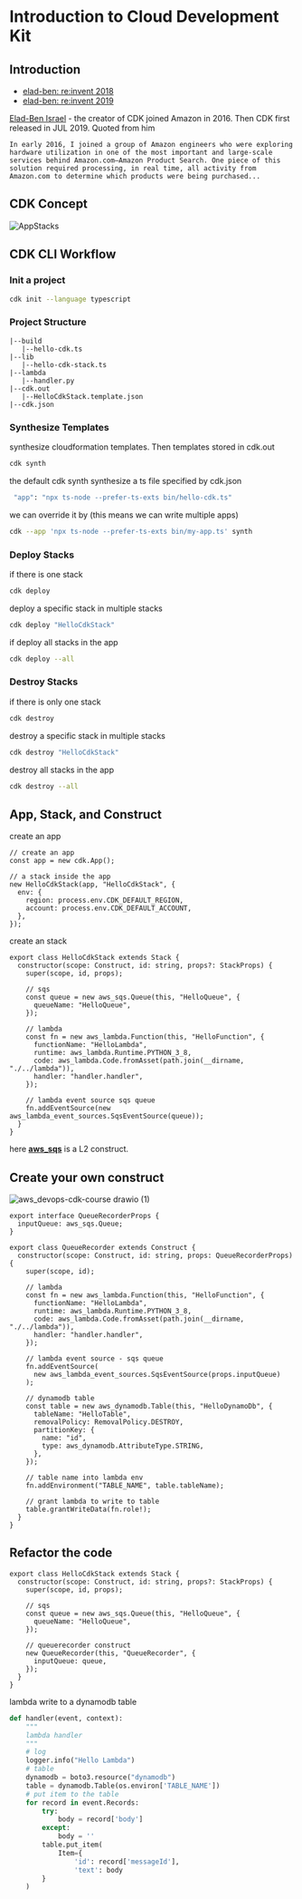# Introduction to Cloud Development Kit

## Introduction

- [elad-ben: re:invent 2018](https://www.youtube.com/watch?v=Lh-kVC2r2AU)
- [elad-ben: re:invent 2019](https://www.youtube.com/watch?v=9As_ZIjUGmY&list=LL&index=221)

[Elad-Ben Israel](https://thecdkbook.com/foreword.html) - the creator of CDK joined Amazon in 2016. Then CDK first released in JUL 2019. Quoted from him
 
```In early 2016, I joined a group of Amazon engineers who were exploring hardware utilization in one of the most important and large-scale services behind Amazon.com—Amazon Product Search. One piece of this solution required processing, in real time, all activity from Amazon.com to determine which products were being purchased...```

## CDK Concept 

![AppStacks](https://user-images.githubusercontent.com/20411077/175946588-4b5d3f6c-59bf-4a8d-9ee3-2602202fcb43.png)


## CDK CLI Workflow 

### Init a project 
```bash 
cdk init --language typescript 
```
### Project Structure 
```
|--build
   |--hello-cdk.ts
|--lib
   |--hello-cdk-stack.ts
|--lambda
   |--handler.py 
|--cdk.out
   |--HelloCdkStack.template.json
|--cdk.json
```
### Synthesize Templates
synthesize cloudformation templates. Then templates stored in cdk.out
```bash 
cdk synth 
```
the default cdk synth synthesize a ts file specified by cdk.json   
```bash 
 "app": "npx ts-node --prefer-ts-exts bin/hello-cdk.ts"
```
we can override it by (this means we can write multiple apps)
```bash 
cdk --app 'npx ts-node --prefer-ts-exts bin/my-app.ts' synth
```
### Deploy Stacks
if there is one stack 
```bash
cdk deploy
```
deploy a specific stack in multiple stacks 
```bash 
cdk deploy "HelloCdkStack"
```
if deploy all stacks in the app 
```bash 
cdk deploy --all 
```

### Destroy Stacks 
if there is only one stack 
```bash 
cdk destroy 
```
destroy a specific stack in multiple stacks 
```bash 
cdk destroy "HelloCdkStack"
```
destroy all stacks in the app 
```bash 
cdk destroy --all 
```

## App, Stack, and Construct 
create an app 
```tsx
// create an app 
const app = new cdk.App();

// a stack inside the app 
new HelloCdkStack(app, "HelloCdkStack", {
  env: {
    region: process.env.CDK_DEFAULT_REGION, 
    account: process.env.CDK_DEFAULT_ACCOUNT,
  },
});
```

create an stack 
```tsx
export class HelloCdkStack extends Stack {
  constructor(scope: Construct, id: string, props?: StackProps) {
    super(scope, id, props);

    // sqs
    const queue = new aws_sqs.Queue(this, "HelloQueue", {
      queueName: "HelloQueue",
    });

    // lambda
    const fn = new aws_lambda.Function(this, "HelloFunction", {
      functionName: "HelloLambda",
      runtime: aws_lambda.Runtime.PYTHON_3_8,
      code: aws_lambda.Code.fromAsset(path.join(__dirname, "./../lambda")),
      handler: "handler.handler",
    });

    // lambda event source sqs queue
    fn.addEventSource(new aws_lambda_event_sources.SqsEventSource(queue));
  }
}
```
here **[aws_sqs](https://docs.aws.amazon.com/cdk/api/v2/docs/aws-cdk-lib.aws_sqs.Queue.html)** is a L2 construct. 

## Create your own construct 

![aws_devops-cdk-course drawio (1)](https://user-images.githubusercontent.com/20411077/175960880-64588f85-67d5-4d87-94e0-a3d4bcdee40b.png)


```tsx
export interface QueueRecorderProps {
  inputQueue: aws_sqs.Queue;
}

export class QueueRecorder extends Construct {
  constructor(scope: Construct, id: string, props: QueueRecorderProps) {
    super(scope, id);

    // lambda
    const fn = new aws_lambda.Function(this, "HelloFunction", {
      functionName: "HelloLambda",
      runtime: aws_lambda.Runtime.PYTHON_3_8,
      code: aws_lambda.Code.fromAsset(path.join(__dirname, "./../lambda")),
      handler: "handler.handler",
    });

    // lambda event source - sqs queue
    fn.addEventSource(
      new aws_lambda_event_sources.SqsEventSource(props.inputQueue)
    );

    // dynamodb table
    const table = new aws_dynamodb.Table(this, "HelloDynamoDb", {
      tableName: "HelloTable",
      removalPolicy: RemovalPolicy.DESTROY,
      partitionKey: {
        name: "id",
        type: aws_dynamodb.AttributeType.STRING,
      },
    });

    // table name into lambda env
    fn.addEnvironment("TABLE_NAME", table.tableName);

    // grant lambda to write to table
    table.grantWriteData(fn.role!);
  }
}
```

## Refactor the code 
```tsx
export class HelloCdkStack extends Stack {
  constructor(scope: Construct, id: string, props?: StackProps) {
    super(scope, id, props);

    // sqs
    const queue = new aws_sqs.Queue(this, "HelloQueue", {
      queueName: "HelloQueue",
    });

    // queuerecorder construct
    new QueueRecorder(this, "QueueRecorder", {
      inputQueue: queue,
    });
  }
}
```

lambda write to a dynamodb table
```python
def handler(event, context):
    """
    lambda handler
    """
    # log
    logger.info("Hello Lambda")
    # table  
    dynamodb = boto3.resource("dynamodb")
    table = dynamodb.Table(os.environ['TABLE_NAME'])
    # put item to the table 
    for record in event.Records:
        try: 
            body = record['body']
        except:
            body = ''
        table.put_item(
            Item={
                'id': record['messageId'],
                'text': body
        }
    )
```

